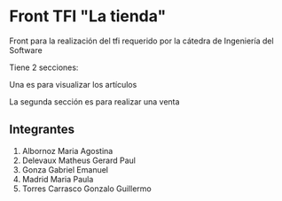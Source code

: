 # Front TFI "La tienda"

Front para la realización del tfi requerido por la cátedra de Ingeniería del Software

  Tiene 2 secciones:
  
  Una es para visualizar los artículos
  
  La segunda sección es para realizar una venta

## Integrantes

  1. Albornoz Maria Agostina
  2. Delevaux Matheus Gerard Paul
  3. Gonza Gabriel Emanuel
  4. Madrid Maria Paula
  5. Torres Carrasco Gonzalo Guillermo
